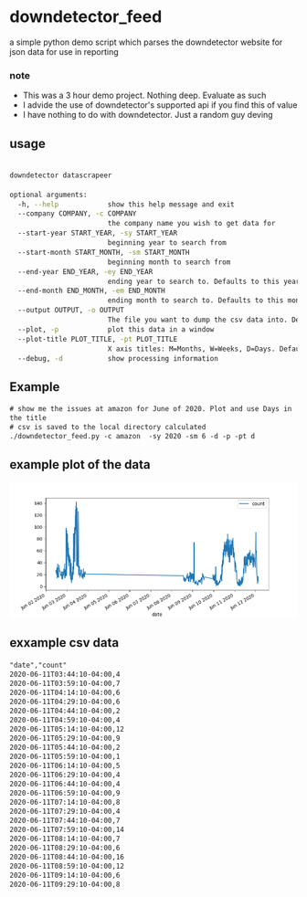 # downdetector_feed
a simple python demo script which parses the downdetector website for json data for use in reporting

### note
- This was a 3 hour demo project. Nothing deep. Evaluate as such
- I advide the use of downdetector's supported api if you find this of value
- I have nothing to do with downdetector. Just a random guy deving

## usage
```bash

downdetector datascrapeer

optional arguments:
  -h, --help            show this help message and exit
  --company COMPANY, -c COMPANY
                        the company name you wish to get data for
  --start-year START_YEAR, -sy START_YEAR
                        beginning year to search from
  --start-month START_MONTH, -sm START_MONTH
                        beginning month to search from
  --end-year END_YEAR, -ey END_YEAR
                        ending year to search to. Defaults to this year
  --end-month END_MONTH, -em END_MONTH
                        ending month to search to. Defaults to this month
  --output OUTPUT, -o OUTPUT
                        The file you want to dump the csv data into. Defaults to a calculated name in this directory
  --plot, -p            plot this data in a window
  --plot-title PLOT_TITLE, -pt PLOT_TITLE
                        X axis titles: M=Months, W=Weeks, D=Days. Defaults to M
  --debug, -d           show processing information

 ```


## Example
```
# show me the issues at amazon for June of 2020. Plot and use Days in the title
# csv is saved to the local directory calculated
./downdetector_feed.py -c amazon  -sy 2020 -sm 6 -d -p -pt d

```
## example plot of the data
![](amazon.png?raw=true)

## exxample csv data
```
"date","count"
2020-06-11T03:44:10-04:00,4
2020-06-11T03:59:10-04:00,7
2020-06-11T04:14:10-04:00,6
2020-06-11T04:29:10-04:00,6
2020-06-11T04:44:10-04:00,2
2020-06-11T04:59:10-04:00,4
2020-06-11T05:14:10-04:00,12
2020-06-11T05:29:10-04:00,9
2020-06-11T05:44:10-04:00,2
2020-06-11T05:59:10-04:00,1
2020-06-11T06:14:10-04:00,5
2020-06-11T06:29:10-04:00,4
2020-06-11T06:44:10-04:00,4
2020-06-11T06:59:10-04:00,9
2020-06-11T07:14:10-04:00,8
2020-06-11T07:29:10-04:00,4
2020-06-11T07:44:10-04:00,7
2020-06-11T07:59:10-04:00,14
2020-06-11T08:14:10-04:00,7
2020-06-11T08:29:10-04:00,6
2020-06-11T08:44:10-04:00,16
2020-06-11T08:59:10-04:00,12
2020-06-11T09:14:10-04:00,6
2020-06-11T09:29:10-04:00,8
```
